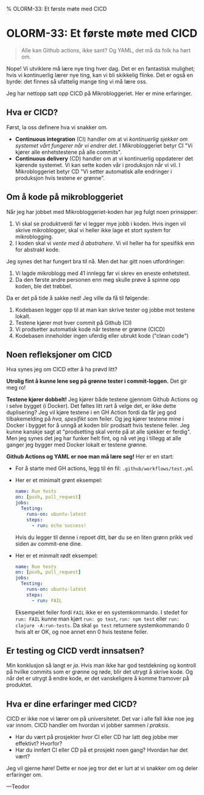 % OLORM-33: Et første møte med CICD

# OLORM-33: Et første møte med CICD

> Alle kan Github actions, ikke sant?
> Og YAML, det må da folk ha hørt om.

Nope!
Vi utviklere må lære nye ting hver dag.
Det er en fantastisk mulighet; hvis vi kontinuerlig lærer nye ting, kan vi bli skikkelig flinke.
Det er også en byrde: det finnes så ufattelig mange ting vi må lære oss.

Jeg har nettopp satt opp CICD på Mikrobloggeriet.
Her er mine erfaringer.

## Hva er CICD?

Først, la oss definere hva vi snakker om.

- **Continuous integration** (CI) handler om at vi _kontinuerlig sjekker om systemet vårt fungerer når vi endrer det_.
  I Mikrobloggeriet betyr CI "Vi kjører alle enhetstestene på alle commits".
- **Continuous delivery** (CD) handler om at vi kontinuerlig oppdaterer det kjørende systemet.
  Vi kan sette koden vår i produksjon når vi vil.
  I Mikrobloggeriet betyr CD "Vi setter automatisk alle endringer i produksjon hvis testene er grønne".

## Om å kode på mikrobloggeriet

Når jeg har jobbet med Mikrobloggeriet-koden har jeg fulgt noen prinsipper:

1. Vi skal se produktverdi før vi legger mye jobb i koden.
   Hvis ingen vil skrive mikroblogger, skal vi heller ikke lage et stort system for mikroblogging.
2. I koden skal vi _vente med å abstrahere_.
   Vi vil heller ha for spesifikk enn for abstrakt kode.

Jeg synes det har fungert bra til nå.
Men det har gitt noen utfordringer:

1. Vi lagde mikroblogg med 41 innlegg før vi skrev en eneste enhetstest.
2. Da den første andre personen enn meg skulle prøve å spinne opp koden, ble det trøbbel.

Da er det på tide å sakke ned!
Jeg ville da få til følgende:

1. Kodebasen legger opp til at man kan skrive tester og jobbe mot testene lokalt.
2. Testene kjører mot hver commit på Github (CI)
3. Vi prodsetter automatisk kode når testene er grønne (CICD)
4. Kodebasen inneholder ingen uferdig eller ubrukt kode ("clean code")

## Noen refleksjoner om CICD

Hva synes jeg om CICD etter å ha prøvd litt?

**Utrolig fint å kunne lene seg på grønne tester i commit-loggen.**
Det gir meg ro!

**Testene kjører dobbelt!**
Jeg kjører både testene gjennom Github Actions og i selve bygget (i Docker).
Det føltes litt rart å velge det, er ikke dette duplisering?
Jeg vil kjøre testene i en GH Action fordi da får jeg god tilbakemelding på _hva, spesifikt_ som feiler.
Og jeg kjører testene mine i Docker i bygget for å unngå at koden blir prodsatt hvis testene feiler.
Jeg kunne kanskje sagt at "prodsetting skal vente på at alle sjekker er ferdig".
Men jeg synes det jeg har funker helt fint, og nå vet jeg i tillegg at alle ganger jeg bygger med Docker lokalt er testene grønne.

**Github Actions og YAML er noe man må lære seg!**
Her er en start:

- For å starte med GH actions, legg til én fil: `.github/workflows/test.yml`

- Her er et minimalt grønt eksempel:

  ```yaml
  name: Run tests
  on: [push, pull_request]
  jobs:
    Testing:
      runs-on: ubuntu-latest
      steps:
        - run: echo success!
  ```
  
  Hvis du legger til denne i repoet ditt, bør du se en liten grønn prikk ved siden av commit-ene dine.
  
- Her er et minmalt rødt eksempel:

  ```yaml
  name: Run tests
  on: [push, pull_request]
  jobs:
    Testing:
      runs-on: ubuntu-latest
      steps:
        - run: FAIL
  ```
  
  Eksempelet feiler fordi `FAIL` ikke er en systemkommando.
  I stedet for `run: FAIL` kunne man kjørt `run: go test`, `run: npm test` eller `run: clojure -A:run-tests`.
  Da skal `go test` returnere systemkommando 0 hvis alt er OK, og noe annet enn 0 hvis testene feiler.

## Er testing og CICD verdt innsatsen?

Min konklusjon så langt er _ja_.
Hvis man ikke har god testdekning og kontroll på hvilke commits som er grønne og røde, blir det utrygt å skrive kode.
Og når det er utrygt å endre kode, er det vanskeligere å komme framover på produktet.

<!--
  Kommentar: jeg synes avsnittet over blir litt for bastant.
  Det svarer ikke på _når_ man bør innføre CICD.

  Jeg innførte CICD da jeg skulle få med meg flere på jobbing.
  Kanskje det er en OK tommelfingerrelegel?
-->

## Hva er dine erfaringer med CICD?

CICD er ikke noe vi lærer om på universitetet.
Det var i alle fall ikke noe jeg var innom.
CICD handler om hvordan vi jobber sammen _i praksis_.

- Har du vært på prosjekter hvor CI eller CD har latt deg jobbe mer effektivt?
  Hvorfor?
- Har du innført CI eller CD på et prosjekt noen gang?
  Hvordan har det vært?

Jeg vil gjerne høre!
Dette er noe jeg tror det er lurt at vi snakker om og deler erfaringer om.

—Teodor
